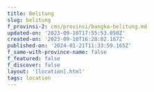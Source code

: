 ```yaml
---
title: Belitung
slug: belitung
f_provinsi-2: cms/provinsi/bangka-belitung.md
updated-on: '2023-09-10T17:55:53.050Z'
created-on: '2023-09-10T16:28:02.167Z'
published-on: '2024-01-21T11:33:59.165Z'
f_same-with-province-name: false
f_featured: false
f_discover: false
layout: '[location].html'
tags: location
---
```



